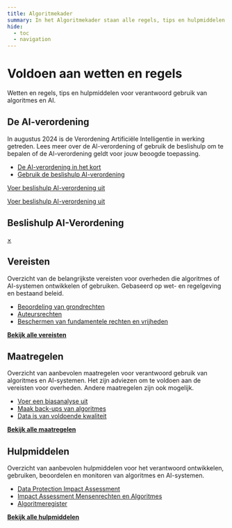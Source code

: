 ```yaml
---
title: Algoritmekader
summary: In het Algoritmekader staan alle regels, tips en hulpmiddelen voor overheden voor verantwoord gebruik van algoritmes en AI.
hide:
  - toc
  - navigation
---
```

# Voldoen aan wetten en regels

<section class="header-container">
  <div class="subheader">Wetten en regels, tips en hulpmiddelen voor verantwoord gebruik van algoritmes en AI.</div>
</section>

<section class="float-container">
  <article class="styled-list">
    <h2><b>De AI-verordening</b></h2>
    <p>In augustus 2024 is de Verordening Artificiële Intelligentie in werking getreden. Lees meer over de AI-verordening of gebruik de beslishulp om te bepalen of de AI-verordening geldt voor jouw beoogde toepassing.</p>
    <ul>
      <li><a href="ai-verordening/">De AI-verordening in het kort</a></li>
      <li><a href="https://ai-act-decisiontree.apps.digilab.network/">Gebruik de beslishulp AI-verordening</a></li>
    </ul>
    <a href="https://ai-act-decisiontree.apps.digilab.network/" class="button button-primary">Voer beslishulp AI-verordening uit</a>
    <!-- Modal Trigger -->
    <p><a class="button" href="#popup1" id="openModalButton">Voer beslishulp AI-verordening uit</a></p>
    <!-- Modal Structure -->
    <div id="popup1" class="overlay">
      <div class="popup">
        <h2>Beslishulp AI-Verordening</h2>
        <a class="close" href="javascript:void(0);" onclick="closeModal();">&times;</a>
        <div class="content">
          <div id="app">
            <!-- Dynamisch script wordt hier geladen -->
          </div>
        </div>
      </div>
    </div>
  </article>
</section>

<section class="float-container">
  <article class="styled-list">
    <h2><b>Vereisten</b></h2>
    <p>Overzicht van de belangrijkste vereisten voor overheden die algoritmes of AI-systemen ontwikkelen of gebruiken. Gebaseerd op wet- en regelgeving en bestaand beleid.</p>
    <ul>
      <li><a href="vereisten/aia-27-beoordelen-gevolgen-grondrechten/">Beoordeling van grondrechten</a></li>
      <li><a href="vereisten/aut-01-auteursrechten/">Auteursrechten</a></li>
      <li><a href="vereisten/grw-01-fundamentele-rechten/">Beschermen van fundamentele rechten en vrijheden</a></li>
    </ul>
    <a href="vereisten/" class="show-more"><b>Bekijk alle vereisten</b></a>
  </article>
</section>

<section class="float-container">
  <article class="styled-list">
    <h2><b>Maatregelen</b></h2>
    <p>Overzicht van aanbevolen maatregelen voor verantwoord gebruik van algoritmes en AI-systemen. Het zijn adviezen om te voldoen aan de vereisten voor overheden. Andere maatregelen zijn ook mogelijk.</p>
    <ul>
      <li><a href="maatregelen/voer_een_biasanalyse_uit/">Voer een biasanalyse uit</a></li>
      <li><a href="maatregelen/backups/">Maak back-ups van algoritmes</a></li>
      <li><a href="maatregelen/datakwaliteit/">Data is van voldoende kwaliteit</a></li>
    </ul>
    <a href="maatregelen/" class="show-more"><b>Bekijk alle maatregelen</b></a>
  </article>
  
  <article class="styled-list">
    <h2><b>Hulpmiddelen</b></h2>
    <p>Overzicht van aanbevolen hulpmiddelen voor het verantwoord ontwikkelen, gebruiken, beoordelen en monitoren van algoritmes en AI-systemen.</p>
    <ul>
      <li><a href="hulpmiddelen/DPIA/">Data Protection Impact Assessment</a></li>
      <li><a href="hulpmiddelen/IAMA/">Impact Assessment Mensenrechten en Algoritmes</a></li>
      <li><a href="hulpmiddelen/algoritmeregister/">Algoritmeregister</a></li>
    </ul>
    <a href="hulpmiddelen/" class="show-more"><b>Bekijk alle hulpmiddelen</b></a>
  </article>
</section>

<script>
// Functie om de modal te openen
document.getElementById('openModalButton').addEventListener('click', function() {
  openModal();
});

function openModal() {
  // Wacht even voor het openen van de modal om ervoor te zorgen dat de animaties zijn geladen
  setTimeout(function() {
    var scriptElement = document.createElement('script');
    scriptElement.src = 'https://github.com/MinBZK/ai-act-decisiontree/releases/download/1.1.7/index.js';
    scriptElement.type = 'text/javascript';
    scriptElement.id = 'modalScript'; // Geef het script een id zodat we het kunnen verwijderen bij het sluiten van de modal
    document.getElementById('app').appendChild(scriptElement);
  }, 500); // Wacht 500ms voordat het script wordt geladen, pas dit aan indien nodig
}

// Functie om de modal te sluiten en het script te verwijderen
function closeModal() {
  document.getElementById('popup1').style.display = 'none'; // Verberg de modal
  var scriptElement = document.getElementById('modalScript');
  if (scriptElement) {
    scriptElement.remove(); // Verwijder het script
  }
}

// Zorg ervoor dat de modal niet wegklikt wanneer je buiten de modal klikt
document.getElementById('popup1').addEventListener('click', function(event) {
  if (event.target === this) {
    closeModal();
  }
});
</script>